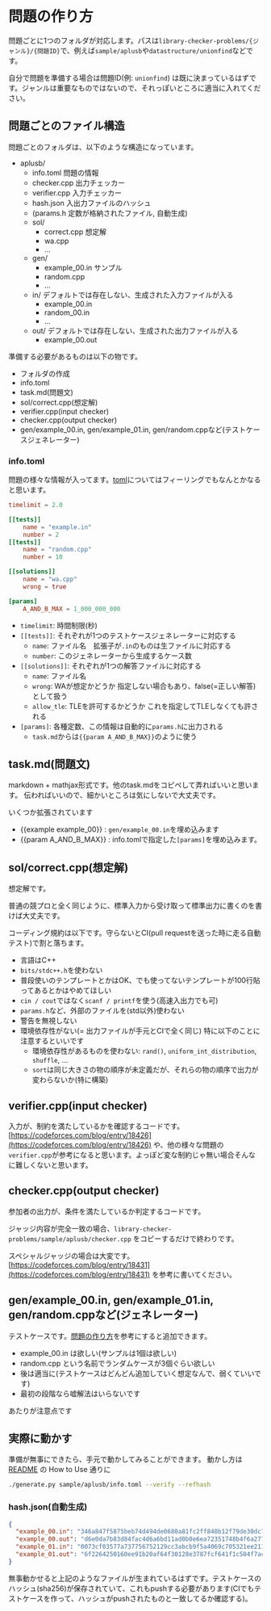 # 問題の作り方

問題ごとに1つのフォルダが対応します。パスは`library-checker-problems/{ジャンル}/{問題ID}`で、例えば`sample/aplusb`や`datastructure/unionfind`などです。

自分で問題を準備する場合は問題ID(例: `unionfind`) は既に決まっているはずです。ジャンルは重要なものではないので、それっぽいところに適当に入れてください。

## 問題ごとのファイル構造

問題ごとのフォルダは、以下のような構造になっています。

- aplusb/
  - info.toml 問題の情報
  - checker.cpp 出力チェッカー
  - verifier.cpp 入力チェッカー
  - hash.json 入出力ファイルのハッシュ
  - (params.h 定数が格納されたファイル, 自動生成)
  - sol/
    - correct.cpp 想定解
    - wa.cpp
    - ...
  - gen/
    - example_00.in サンプル
    - random.cpp
    - ...
  - in/ デフォルトでは存在しない、生成された入力ファイルが入る
    - example_00.in
    - random_00.in
    - ...
  - out/ デフォルトでは存在しない、生成された出力ファイルが入る
    - example_00.out

準備する必要があるものは以下の物です。

- フォルダの作成
- info.toml
- task.md(問題文)
- sol/correct.cpp(想定解)
- verifier.cpp(input checker)
- checker.cpp(output checker)
- gen/example_00.in, gen/example_01.in, gen/random.cppなど(テストケースジェネレーター)

### info.toml

問題の様々な情報が入ってます。[toml](https://github.com/toml-lang/toml)についてはフィーリングでもなんとかなると思います。

```toml
timelimit = 2.0

[[tests]]
    name = "example.in"
    number = 2
[[tests]]
    name = "random.cpp"
    number = 10

[[solutions]]
    name = "wa.cpp"
    wrong = true

[params]
    A_AND_B_MAX = 1_000_000_000
```

- `timelimit`: 時間制限(秒)
- `[[tests]]`: それぞれが1つのテストケースジェネレーターに対応する
  - `name`: ファイル名　拡張子が`.in`のものは生ファイルに対応する
  - `number`: このジェネレーターから生成するケース数
- `[[solutions]]`: それぞれが1つの解答ファイルに対応する
  - `name`: ファイル名
  - `wrong`: WAが想定かどうか 指定しない場合もあり、false(=正しい解答)として扱う
  - `allow_tle`: TLEを許可するかどうか これを指定してTLEしなくても許される
- `[params]`: 各種定数、この情報は自動的に`params.h`に出力される
  - `task.md`からは`{{param A_AND_B_MAX}}`のように使う

## task.md(問題文)

markdown + mathjax形式です。他のtask.mdをコピペして弄ればいいと思います。
伝わればいいので、細かいところは気にしないで大丈夫です。

いくつか拡張されています

- {{example example_00}} : `gen/example_00.in`を埋め込みます
- {{param A_AND_B_MAX}} : info.tomlで指定した`[params]`を埋め込みます。

## sol/correct.cpp(想定解)

想定解です。

普通の競プロと全く同じように、標準入力から受け取って標準出力に書くのを書けば大丈夫です。

コーディング規約は以下です。守らないとCI(pull requestを送った時に走る自動テスト)で割と落ちます。

- 言語はC++
- `bits/stdc++.h`を使わない
- 普段使いのテンプレートとかはOK、でも使ってないテンプレートが100行貼ってあるとかはやめてほしい
- `cin / cout`ではなく`scanf / printf`を使う(高速入出力でも可)
- `params.h`など、外部のファイルを(std以外)使わない
- 警告を無視しない
- 環境依存性がない(= 出力ファイルが手元とCIで全く同じ) 特に以下のことに注意するといいです
  - 環境依存性があるものを使わない: `rand()`, `uniform_int_distribution`, `shuffle`, ...
  - `sort`は同じ大きさの物の順序が未定義だが、それらの物の順序で出力が変わらないか(特に構築)

## verifier.cpp(input checker)

入力が、制約を満たしているかを確認するコードです。
[https://codeforces.com/blog/entry/18426](https://codeforces.com/blog/entry/18426) や、他の様々な問題の`verifier.cpp`が参考になると思います。よっぽど変な制約じゃ無い場合そんなに難しくないと思います。

## checker.cpp(output checker)

参加者の出力が、条件を満たしているか判定するコードです。

ジャッジ内容が完全一致の場合、`library-checker-problems/sample/aplusb/checker.cpp` をコピーするだけで終わりです。

スペシャルジャッジの場合は大変です。[https://codeforces.com/blog/entry/18431](https://codeforces.com/blog/entry/18431) を参考に書いてください。

## gen/example_00.in, gen/example_01.in, gen/random.cppなど(ジェネレーター)

テストケースです。[問題の作り方](generator.md)を参考にすると追加できます。

- example_00.in は欲しい(サンプルは1個は欲しい)
- random.cpp という名前でランダムケースが3個ぐらい欲しい
- 後は適当に(テストケースはどんどん追加していく想定なんで、弱くていいです)
- 最初の段階なら嘘解法はいらないです

あたりが注意点です

## 実際に動かす

準備が無事にできたら、手元で動かしてみることができます。
動かし方は [README](../README.md) の How to Use 通りに

```sh
./generate.py sample/aplusb/info.toml --verify --refhash
```

### hash.json(自動生成)

```json
{
  "example_00.in": "346a847f5875beb74d494de0680a81fc2ff840b12f79de30dc7ef3a798d23c28",
  "example_00.out": "d6e0da7b83d84fac4d6a6bd11ad0b0e6ea72351748b4f6a277b9762d9d0eb159",
  "example_01.in": "0073cf03577a737756752129cc3abcb9f5a4069c705321ee2115574cc31c59f9",
  "example_01.out": "6f2264250160ee91b20af64f30128e3787fcf641f1c504f7ac752597e7d2cc09"
}
```

無事動かせると上記のようなファイルが生まれているはずです。テストケースのハッシュ(sha256)が保存されていて、これもpushする必要があります(CIでもテストケースを作って、ハッシュがpushされたものと一致してるか確認する)。
